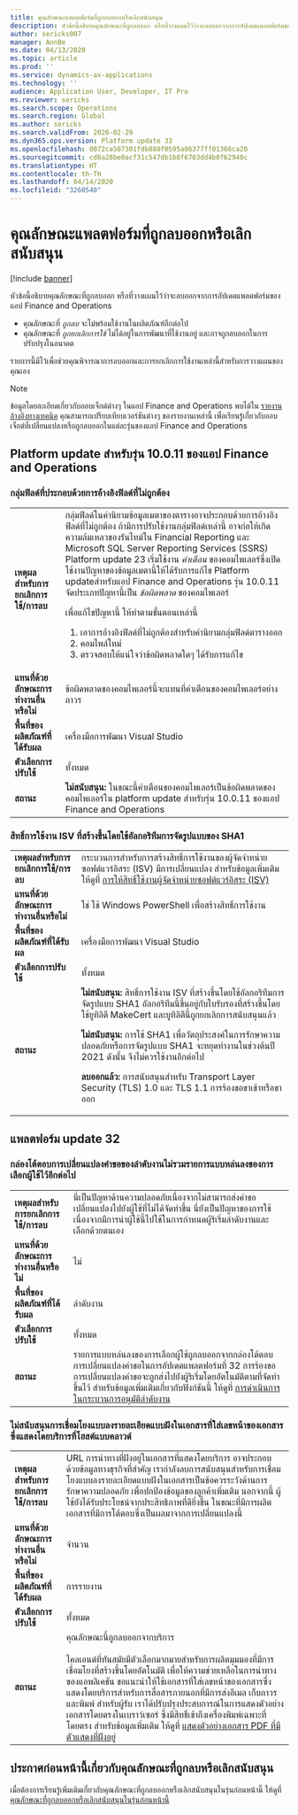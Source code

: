 ```yaml
---
title: คุณลักษณะแพลตฟอร์มที่ถูกลบออกหรือเลิกสนับสนุน
description: หัวข้อนี้อธิบายคุณลักษณะที่ถูกลบออก หรือที่วางแผนไว้ว่าจะลบออกจากการอัปเดตแพลตฟอร์มของแอป Finance and Operations
author: sericks007
manager: AnnBe
ms.date: 04/13/2020
ms.topic: article
ms.prod: ''
ms.service: dynamics-ax-applications
ms.technology: ''
audience: Application User, Developer, IT Pro
ms.reviewer: sericks
ms.search.scope: Operations
ms.search.region: Global
ms.author: sericks
ms.search.validFrom: 2020-02-29
ms.dyn365.ops.version: Platform update 33
ms.openlocfilehash: 0072ca507301fdb880f0595a06377ff01366ca20
ms.sourcegitcommit: cd8a28be0acf31c547db1b8f6703dd4b0f62940c
ms.translationtype: HT
ms.contentlocale: th-TH
ms.lasthandoff: 04/14/2020
ms.locfileid: "3260540"
---
```

# <a name="removed-or-deprecated-platform-features"></a>คุณลักษณะแพลตฟอร์มที่ถูกลบออกหรือเลิกสนับสนุน

[!include [banner](../includes/banner.md)]

หัวข้อนี้อธิบายคุณลักษณะที่ถูกลบออก หรือที่วางแผนไว้ว่าจะลบออกจากการอัปเดตแพลตฟอร์มของแอป Finance and Operations

- คุณลักษณะที่ *ถูกลบ* จะไม่พร้อมใช้งานในผลิตภัณฑ์อีกต่อไป
- คุณลักษณะที่ *ถูกยกเลิกการใช้* ไม่ได้อยู่ในการพัฒนาที่ใช้งานอยู่ และอาจถูกลบออกในการปรับปรุงในอนาคต

รายการนี้มีไว้เพื่อช่วยคุณพิจารณาการลบออกและการยกเลิกการใช้งานเหล่านี้สำหรับการวางแผนของคุณเอง 

> [!NOTE]
> ข้อมูลโดยละเอียดเกี่ยวกับออบเจ็กต์ต่างๆ ในแอป Finance and Operations พบได้ใน [รายงานอ้างอิงทางเทคนิค](https://mbs.microsoft.com/customersource/northamerica/AX/downloads/reports/axtechrefrep) คุณสามารถเปรียบเทียบเวอร์ชันต่างๆ ของรายงานเหล่านี้ เพื่อเรียนรู้เกี่ยวกับออบเจ็กต์ที่เปลี่ยนแปลงหรือถูกลบออกในแต่ละรุ่นของแอป Finance and Operations

## <a name="platform-updates-for-version-10011-of-finance-and-operations-apps"></a>Platform update สำหรับรุ่น 10.0.11 ของแอป Finance and Operations

### <a name="field-groups-containing-invalid-field-references"></a>กลุ่มฟิลด์ที่ประกอบด้วยการอ้างอิงฟิลด์ที่ไม่ถูกต้อง

|   |  |
|------------|--------------------|
| **เหตุผลสำหรับการยกเลิกการใช้/การลบ** | กลุ่มฟิลด์ในคำนิยามข้อมูลเมตาของตารางอาจประกอบด้วยการอ้างอิงฟิลด์ที่ไม่ถูกต้อง ถ้ามีการปรับใช้งานกลุ่มฟิลด์เหล่านี้ อาจก่อให้เกิดความล้มเหลวของรันไทม์ใน Financial Reporting และ Microsoft SQL Server Reporting Services (SSRS) Platform update 23 เริ่มใช้งาน *คำเตือน* ของคอมไพเลอร์ซึ่งเปิดใช้งานปัญหาของข้อมูลเมตานี้ให้ได้รับการแก้ไข Platform updateสำหรับแอป Finance and Operations รุ่น 10.0.11 จัดประเภทปัญหานี้เป็น *ข้อผิดพลาด* ของคอมไพเลอร์<p>เพื่อแก้ไขปัญหานี้ ให้ทำตามขั้นตอนเหล่านี้</p><ol><li>เอาการอ้างอิงฟิลด์ที่ไม่ถูกต้องสำหรับคำนิยามกลุ่มฟิลด์ตารางออก</li><li>คอมไพล์ใหม่</li><li>ตรวจสอบให้แน่ใจว่าข้อผิดพลาดใดๆ ได้รับการแก้ไข</li></ol> |
| **แทนที่ด้วยลักษณะการทำงานอื่นหรือไม่**   | ข้อผิดพลาดของคอมไพเลอร์นี้จะแทนที่คำเตือนของคอมไพเลอร์อย่างถาวร  |
| **พื้นที่ของผลิตภัณฑ์ที่ได้รับผล**         | เครื่องมือการพัฒนา Visual Studio |
| **ตัวเลือกการปรับใช้**              | ทั้งหมด |
| **สถานะ**                         | **ไม่สนับสนุน:** ในขณะนี้คำเตือนของคอมไพเลอร์เป็นข้อผิดพลาดของคอมไพเลอร์ใน platform update สำหรับรุ่น 10.0.11 ของแอป Finance and Operations |

### <a name="isv-licenses-created-by-using-the-sha1-hashing-algorithm"></a>สิทธิ์การใช้งาน ISV ที่สร้างขึ้นโดยใช้อัลกอริทึมการจัดรูปแบบของ SHA1

|   |  |
|------------|--------------------|
| **เหตุผลสำหรับการยกเลิกการใช้/การลบ** | กระบวนการสำหรับการสร้างสิทธิ์การใช้งานของผู้จัดจำหน่ายซอฟต์แวร์อิสระ (ISV) มีการเปลี่ยนแปลง สำหรับข้อมูลเพิ่มเติม ให้ดูที่ [การให้สิทธิ์ใช้งานผู้จัดจำหน่ายซอฟต์แวร์อิสระ (ISV)](../dev-tools/isv-licensing.md#appendix-create-self-signed-certificates-for-test-purposes) |
| **แทนที่ด้วยลักษณะการทำงานอื่นหรือไม่**   | ใช่ ใช้ Windows PowerShell เพื่อสร้างสิทธิ์การใช้งาน |
| **พื้นที่ของผลิตภัณฑ์ที่ได้รับผล**         | เครื่องมือการพัฒนา Visual Studio |
| **ตัวเลือกการปรับใช้**              | ทั้งหมด |
| **สถานะ**                         | <strong>ไม่สนับสนุน:</strong> สิทธิ์การใช้งาน ISV ที่สร้างขึ้นโดยใช้อัลกอริทึมการจัดรูปแบบ SHA1 อัลกอริทึมนี้ขึ้นอยู่กับใบรับรองที่สร้างขึ้นโดยใช้ยูทิลิตี MakeCert และยูทิลิตีนี้ถูกยกเลิกการสนับสนุนแล้ว<p><strong>ไม่สนับสนุน:</strong> การใช้ SHA1 เพื่อวัตถุประสงค์ในการรักษาความปลอดภัยหรือการจัดรูปแบบ SHA1 จะหยุดทำงานในช่วงต้นปี 2021 ดังนั้น จึงไม่ควรใช้งานอีกต่อไป<p><strong>ลบออกแล้ว:</strong> การสนับสนุนสำหรับ Transport Layer Security (TLS) 1.0 และ TLS 1.1 การร้องขอขาเข้าหรือขาออก |

## <a name="platform-update-32"></a>แพลตฟอร์ม update 32

### <a name="workflow-request-change-dialog-box-no-longer-includes-user-selection-drop-down-list"></a>กล่องโต้ตอบการเปลี่ยนแปลงคำขอของลำดับงานไม่รวมรายการแบบหล่นลงของการเลือกผู้ใช้ไว้อีกต่อไป
|   |  |
|------------|--------------------|
| **เหตุผลสำหรับการยกเลิกการใช้/การลบ** | นี่เป็นปัญหาด้านความปลอดภัยเนื่องจากไม่สามารถส่งคำขอเปลี่ยนแปลงไปยังผู้ใช้ที่ไม่ได้จัดทำขึ้น นี่ยังเป็นปัญหาของการใช้ เนื่องจากมีการนำผู้ใช้นี้ไปใช้ในการกำหนดผู้ริเริ่มลำดับงานและเลือกด้วยตนเอง  |
| **แทนที่ด้วยลักษณะการทำงานอื่นหรือไม่**   | ไม่ |
| **พื้นที่ของผลิตภัณฑ์ที่ได้รับผล**         | ลำดับงาน |
| **ตัวเลือกการปรับใช้**              | ทั้งหมด |
| **สถานะ**                         | รายการแบบหล่นลงของการเลือกผู้ใช้ถูกลบออกจากกล่องโต้ตอบการเปลี่ยนแปลงคำขอในการอัปเดตแพลตฟอร์มที่ 32 การร้องขอการเปลี่ยนแปลงคำขอจะถูกส่งไปยังผู้ริเริ่มโดยอัตโนมัติตามที่จัดทำขึ้นไว้ สำหรับข้อมูลเพิ่มเติมเกี่ยวกับฟังก์ชันนี้ ให้ดูที่ [การดำเนินการในกระบวนการอนุมัติลำดับงาน](https://docs.microsoft.com/dynamics365/fin-ops-core/fin-ops/organization-administration/workflow-actions?toc=%2Fdynamics365%2Fcommerce%2Ftoc.json#request-change) |

### <a name="embedded-drill-through-links-are-no-longer-supported-in-paginated-documents-rendered-by-the-cloud-hosted-service"></a>ไม่สนับสนุนการเชื่อมโยงแบบลงรายละเอียดแบบฝังในเอกสารที่ใส่เลขหน้าของเอกสารซึ่งแสดงโดยบริการที่โฮสต์แบบคลาวด์ 
|   |  |
|------------|--------------------|
| **เหตุผลสำหรับการยกเลิกการใช้/การลบ** | URL การนำทางที่ฝังอยู่ในเอกสารที่แสดงโดยบริการ อาจประกอบด้วยข้อมูลทางธุรกิจที่สำคัญ เรากำลังลบการสนับสนุนสำหรับการเชื่อมโยงแบบลงรายละเอียดแบบฝังในเอกสารเป็นข้อควรระวังด้านการรักษาความปลอดภัย เพื่อปกป้องข้อมูลของลูกค้าเพิ่มเติม นอกจากนี้ ผู้ใช้ยังได้รับประโยชน์จากประสิทธิภาพที่ดียิ่งขึ้น ในขณะที่มีการผลิตเอกสารที่มีการโต้ตอบซึ่งเป็นผลมาจากการเปลี่ยนแปลงนี้  |
| **แทนที่ด้วยลักษณะการทำงานอื่นหรือไม่**   | จำนวน |
| **พื้นที่ของผลิตภัณฑ์ที่ได้รับผล**         | การรายงาน |
| **ตัวเลือกการปรับใช้**              | ทั้งหมด |
| **สถานะ**                         | คุณลักษณะนี้ถูกลบออกจากบริการ<br><br>ไคลเอนต์ที่ทันสมัยมีตัวเลือกมากมายสำหรับการผลิตมุมมองที่มีการเชื่อมโยงที่สร้างขึ้นโดยอัตโนมัติ เพื่อให้ความช่วยเหลือในการนำทางของแอพลิเคชัน ขอแนะนำให้ใช้เอกสารที่ใส่เลขหน้าของเอกสารซึ่งแสดงโดยบริการสำหรับการสื่อสารภายนอกที่มีการส่งอีเมล เก็บถาวร และพิมพ์ สำหรับผู้รับ เราได้ปรับปรุงประสบการณ์ในการแสดงตัวอย่างเอกสารโดยตรงในเบราว์เซอร์ ซึ่งมีสิทธิ์เข้าถึงเครื่องพิมพ์เฉพาะที่โดยตรง สำหรับข้อมูลเพิ่มเติม ให้ดูที่ [แสดงตัวอย่างเอกสาร PDF ที่มีตัวแสดงที่ฝังอยู่](https://docs.microsoft.com/dynamics365/fin-ops-core/dev-itpro/analytics/preview-pdf-documents) |

## <a name="previous-announcements-about-removed-or-deprecated-features"></a>ประกาศก่อนหน้านี้เกี่ยวกับคุณลักษณะที่ถูกลบหรือเลิกสนับสนุน
เมื่อต้องการเรียนรู้เพิ่มเติมเกี่ยวกับคุณลักษณะที่ถูกลบออกหรือเลิกสนับสนุนในรุ่นก่อนหน้านี้ ให้ดูที่ [คุณลักษณะที่ถูกลบออกหรือเลิกสนับสนุนในรุ่นก่อนหน้านี้](../migration-upgrade/deprecated-features.md)


